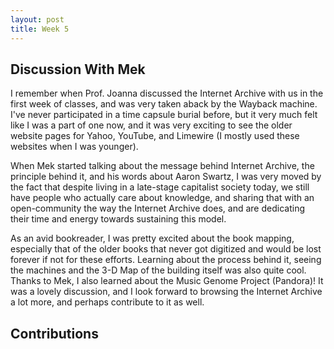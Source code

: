 ```yaml
---
layout: post
title: Week 5
---
```



## Discussion With Mek
I remember when Prof. Joanna discussed the Internet Archive with us in the first week of classes, and was very taken aback by the Wayback machine. I've never participated in a time capsule burial before, but it very much felt like I was a part of one now, and it was very exciting to see the older website pages for Yahoo, YouTube, and Limewire (I mostly used these websites when I was younger). 

<!--more-->

When Mek started talking about the message behind Internet Archive, the principle behind it, and his words about Aaron Swartz, I was very moved by the fact that despite living in a late-stage capitalist society today, we still have people who actually care about knowledge, and sharing that with an open-community the way the Internet Archive does, and are dedicating their time and energy towards sustaining this model. 

As an avid bookreader, I was pretty excited about the book mapping, especially that of the older books that never got digitized and would be lost forever if not for these efforts. Learning about the process behind it, seeing the machines and the 3-D Map of the building itself was also quite cool. Thanks to Mek, I also learned about the Music Genome Project (Pandora)! It was a lovely discussion, and I look forward to browsing the Internet Archive a lot more, and perhaps contribute to it as well.

## Contributions
